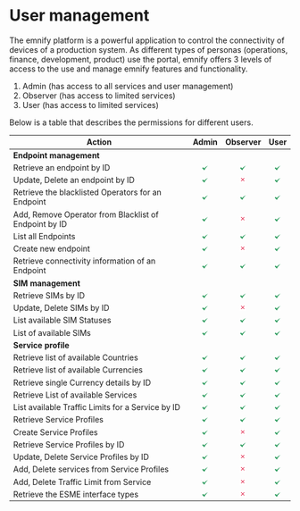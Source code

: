 # User management

The emnify platform is a powerful application to control the connectivity of devices of a production system.
As different types of personas (operations, finance, development, product) use the portal, emnify offers 3 levels of access to the use and manage emnify features and functionality.

1. Admin (has access to all services and user management)
1. Observer (has access to limited services)
1. User (has access to limited services)

Below is a table that describes the permissions for different users.

| Action | Admin | Observer | User |
| ------ | :---: | :------: | :--: |
| **Endpoint management** ||||
| Retrieve an endpoint by ID | ![check](./assets/check.png) | ![check](./assets/check.png) | ![check](./assets/check.png) |
| Update, Delete an endpoint by ID | ![check](./assets/check.png) | ![uncheck](./assets/uncheck.png) | ![check](./assets/check.png) |
| Retrieve the blacklisted Operators for an Endpoint | ![check](./assets/check.png) | ![check](./assets/check.png) | ![check](./assets/check.png) |
| Add, Remove Operator from Blacklist of Endpoint by ID | ![check](./assets/check.png) | ![uncheck](./assets/uncheck.png) | ![check](./assets/check.png) |
| List all Endpoints | ![check](./assets/check.png) | ![check](./assets/check.png) | ![check](./assets/check.png) |
| Create new endpoint | ![check](./assets/check.png) | ![uncheck](./assets/uncheck.png) | ![check](./assets/check.png) |
| Retrieve connectivity information of an Endpoint | ![check](./assets/check.png) | ![check](./assets/check.png) | ![check](./assets/check.png) |
| **SIM management** ||||
| Retrieve SIMs by ID | ![check](./assets/check.png) | ![check](./assets/check.png) | ![check](./assets/check.png) |
| Update, Delete SIMs by ID | ![check](./assets/check.png) | ![uncheck](./assets/uncheck.png) | ![check](./assets/check.png) |
| List available SIM Statuses | ![check](./assets/check.png) | ![check](./assets/check.png) | ![check](./assets/check.png) |
| List of available SIMs | ![check](./assets/check.png) | ![check](./assets/check.png) | ![check](./assets/check.png) |
| **Service profile** ||||
| Retrieve list of available Countries | ![check](./assets/check.png) | ![check](./assets/check.png) | ![check](./assets/check.png) |
| Retrieve list of available Currencies | ![check](./assets/check.png) | ![check](./assets/check.png) | ![check](./assets/check.png) |
| Retrieve single Currency details by ID | ![check](./assets/check.png) | ![check](./assets/check.png) | ![check](./assets/check.png) |
| Retrieve List of available Services | ![check](./assets/check.png) | ![check](./assets/check.png) | ![check](./assets/check.png) |
| List available Traffic Limits for a Service by ID | ![check](./assets/check.png) | ![check](./assets/check.png) | ![check](./assets/check.png) |
| Retrieve Service Profiles | ![check](./assets/check.png) | ![check](./assets/check.png) | ![check](./assets/check.png) |
| Create Service Profiles | ![check](./assets/check.png) | ![uncheck](./assets/uncheck.png) | ![check](./assets/check.png)
| Retrieve Service Profiles by ID | ![check](./assets/check.png) | ![check](./assets/check.png) | ![check](./assets/check.png) |
| Update, Delete Service Profiles by ID | ![check](./assets/check.png) | ![uncheck](./assets/uncheck.png) | ![check](./assets/check.png) |
| Add, Delete services from Service Profiles | ![check](./assets/check.png) | ![uncheck](./assets/uncheck.png) | ![check](./assets/check.png) |
| Add, Delete Traffic Limit from Service | ![check](./assets/check.png) | ![uncheck](./assets/uncheck.png) | ![check](./assets/check.png) |
| Retrieve the ESME interface types | ![check](./assets/check.png) | ![uncheck](./assets/uncheck.png) | ![check](./assets/check.png) |

